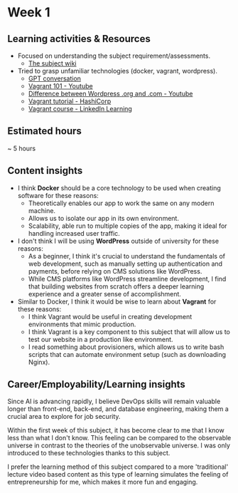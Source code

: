 # Week 1

## Learning activities & Resources
- Focused on understanding the subject requirement/assessments.
    - [The subject wiki](https://github.com/CP3402/subject/wiki)
- Tried to grasp unfamiliar technologies (docker, vagrant, wordpress).
    - [GPT conversation](https://chatgpt.com/share/67959f2b-0f74-8012-93f1-18f66bcdde6d)
    - [Vagrant 101 - Youtube](https://www.youtube.com/watch?v=a6W1hF9CgDQ)
    - [Difference between Wordpress .org and .com - Youtube](https://www.youtube.com/watch?v=kD_Db3TCno0&t=290s)
    - [Vagrant tutorial - HashiCorp](https://developer.hashicorp.com/vagrant/tutorials)
    - [Vagrant course - LinkedIn Learning](https://www.linkedin.com/learning-login/share?account=2223545&forceAccount=false&redirect=https%3A%2F%2Fwww.linkedin.com%2Flearning%2Flearning-vagrant%3Ftrk%3Dshare_ent_url%26shareId%3DNDR0NdkoRvS6BQqNBDfe6g%253D%253D)
    
## Estimated hours
~ 5 hours

## Content insights
- I think **Docker** should be a core technology to be used when creating software for these reasons:
    - Theoretically enables our app to work the same on any modern machine.
    - Allows us to isolate our app in its own environment.
    - Scalability, able run to multiple copies of the app, making it ideal for handling increased user traffic.
- I don't think I will be using **WordPress** outside of university for these reasons:
    - As a beginner, I think it's crucial to understand the fundamentals of web development, such as manually setting up authentication and payments, before relying on CMS solutions like WordPress.
    - While CMS platforms like WordPress streamline development, I find that building websites from scratch offers a deeper learning experience and a greater sense of accomplishment.
- Similar to Docker, I think it would be wise to learn about **Vagrant** for these reasons:
    - I think Vagrant would be useful in creating development environments that mimic production.
    - I think Vagrant is a key component to this subject that will allow us to test our website in a production like environment.
    - I read something about provisioners, which allows us to write bash scripts that can automate environment setup (such as downloading Nginx).

## Career/Employability/Learning insights
Since AI is advancing rapidly, I believe DevOps skills will remain valuable longer than front-end, back-end, and database engineering, making them a crucial area to explore for job security.

Within the first week of this subject, it has become clear to me that I know less than what I don't know. This feeling can be compared to the observable universe in contrast to the theories of the unobservable universe.  I was only introduced to these technologies thanks to this subject.

I prefer the learning method of this subject compared to a more 'traditional' lecture video based content as this type of learning simulates the feeling of entrepreneurship for me, which makes it more fun and engaging.
